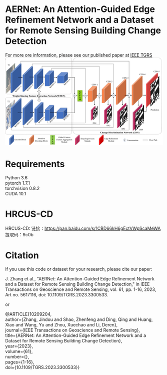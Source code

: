 # AERNet: An Attention-Guided Edge Refinement Network and a Dataset for Remote Sensing Building Change Detection
For more ore information, please see our published paper at [IEEE TGRS](https://ieeexplore.ieee.org/abstract/document/10209204)  
![AERNet](net.png)
# Requirements
Python 3.6  
pytorch 1.7.1  
torchvision 0.8.2  
CUDA 10.1
# HRCUS-CD
HRCUS-CD: 链接：https://pan.baidu.com/s/1CBD66kH6gEctVWpScaMeWA  提取码：9c0b
# Citation
If you use this code or dataset for your research, please cite our paper:  

J. Zhang et al., "AERNet: An Attention-Guided Edge Refinement Network and a Dataset for Remote Sensing Building Change Detection," in IEEE Transactions on Geoscience and Remote Sensing, vol. 61, pp. 1-16, 2023, Art no. 5617116, doi: 10.1109/TGRS.2023.3300533.

or

@ARTICLE{10209204,  
  author={Zhang, Jindou and Shao, Zhenfeng and Ding, Qing and Huang, Xiao and Wang, Yu and Zhou, Xuechao and Li, Deren},  
  journal={IEEE Transactions on Geoscience and Remote Sensing},   
  title={AERNet: An Attention-Guided Edge Refinement Network and a Dataset for Remote Sensing Building Change Detection},   
  year={2023},  
  volume={61},  
  number={},  
  pages={1-16},  
  doi={10.1109/TGRS.2023.3300533}}
